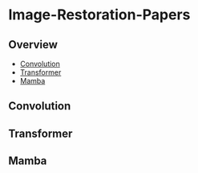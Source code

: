 # Image-Restoration-Papers

## Overview
- [Convolution](#Convolution)
- [Transformer](#Transformer)
- [Mamba](#Mamba)

## Convolution


## Transformer


## Mamba

